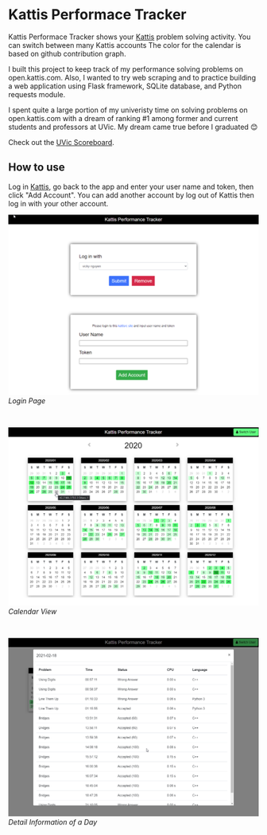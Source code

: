 # Kattis Performace Tracker
Kattis Performace Tracker shows your [Kattis](https://open.kattis.com/) problem solving activity. You can switch between many Kattis accounts The color for the calendar is based on github contribution graph.

I built this project to keep track of my performance solving problems on open.kattis.com. Also, I wanted to try web scraping and to practice building a web application using Flask framework, SQLite database, and Python requests module.

I spent quite a large portion of my univeristy time on solving problems on open.kattis.com with a dream of ranking #1 among former and current students and professors at UVic. My dream came true before I graduated :blush:

Check out the [UVic Scoreboard](https://open.kattis.com/universities/uvic.ca).

## How to use
Log in [Kattis](https://open.kattis.com/download/kattisrc), go back to the app and enter your user name and token, then click "Add Account". You can add another account by log out of Kattis then log in with your other account.

![login-demo](img/login.png)
*Login Page*

<br/>

![calendar-demo](img/calendar.png)
*Calendar View*

<br/>

![popup-demo](img/popup.png)
*Detail Information of a Day*
